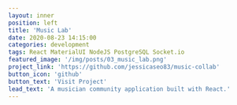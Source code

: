 ```yaml
---
layout: inner
position: left
title: 'Music Lab'
date: 2020-08-23 14:15:00
categories: development
tags: React MaterialUI NodeJS PostgreSQL Socket.io
featured_image: '/img/posts/03_music_lab.png'
project_link: 'https://github.com/jessicaseo83/music-collab'
button_icon: 'github'
button_text: 'Visit Project'
lead_text: 'A musician community application built with React.'
---
```

